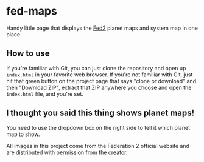 # fed-maps
Handy little page that displays the [Fed2](http://federation2.com/) planet maps and system map in one place

## How to use
If you're familiar with Git, you can just clone the repository and open up `index.html` in your favorite web browser. If you're not familiar with Git, just hit that green button on the project page that says "clone or download" and then "Download ZIP", extract that ZIP anywhere you choose and open the `index.html` file, and you're set.

## I thought you said this thing shows planet maps!
You need to use the dropdown box on the right side to tell it which planet map to show.

All images in this project come from the Federation 2 official website and are distributed with permission from the creator.
